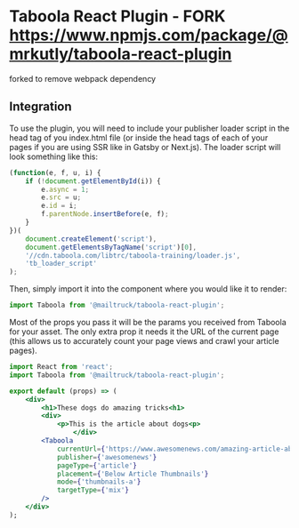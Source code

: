 # Taboola React Plugin - FORK https://www.npmjs.com/package/@mrkutly/taboola-react-plugin

forked to remove webpack dependency

## Integration

To use the plugin, you will need to include your publisher loader script in the head tag of you index.html file (or inside the head tags of each of your pages if you are using SSR like in Gatsby or Next.js). The loader script will look something like this:

```javascript
(function(e, f, u, i) {
	if (!document.getElementById(i)) {
		e.async = 1;
		e.src = u;
		e.id = i;
		f.parentNode.insertBefore(e, f);
	}
})(
	document.createElement('script'),
	document.getElementsByTagName('script')[0],
	'//cdn.taboola.com/libtrc/taboola-training/loader.js',
	'tb_loader_script'
);
```

Then, simply import it into the component where you would like it to render:

```javascript
import Taboola from '@mailtruck/taboola-react-plugin';
```

Most of the props you pass it will be the params you received from Taboola for your asset. The only extra prop it needs it the URL of the current page (this allows us to accurately count your page views and crawl your article pages).

```jsx
import React from 'react';
import Taboola from '@mailtruck/taboola-react-plugin';

export default (props) => (
	<div>
		<h1>These dogs do amazing tricks<h1>
		<div>
			<p>This is the article about dogs<p>
            	</div>
		<Taboola
			currentUrl={'https://www.awesomenews.com/amazing-article-about-dogs-who-do-tricks'}
			publisher={'awesomenews'}
			pageType={'article'}
			placement={'Below Article Thumbnails'}
			mode={'thumbnails-a'}
			targetType={'mix'}
		/>
	</div>
);
```
